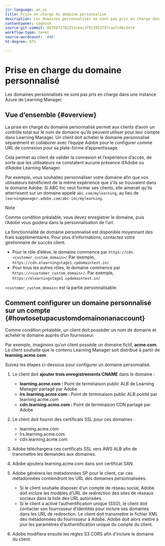 ```yaml
---
jcr-language: en_us
title: Prise en charge du domaine personnalisé
description: Les domaines personnalisés ne sont pas pris en charge dans une instance Azure de Learning Manager.
contentowner: saghosh
source-git-commit: 8635072782253cbac3f913953797cae7c0bc5ef4
workflow-type: tm+mt
source-wordcount: '446'
ht-degree: 67%

---
```




# Prise en charge du domaine personnalisé

Les domaines personnalisés ne sont pas pris en charge dans une instance Azure de Learning Manager.

## Vue d’ensemble {#overview}

La prise en charge du domaine personnalisé permet aux clients d’avoir un contrôle total sur le nom de domaine qu’ils peuvent utiliser pour leur compte dans Learning Manager. Un client doit acheter le domaine personnalisé séparément et collaborer avec l’équipe Adobe pour le configurer comme URL de connexion pour sa plate-forme d’apprentissage.

Cela permet au client de valider la connexion et l’expérience d’accès, de sorte que les utilisateurs ne constatent aucune présence d’Adobe ou d’Adobe Learning Manager.

Par exemple, vous souhaitez personnaliser votre domaine afin que vos utilisateurs bénéficient de la même expérience que s’ils se trouvaient dans le domaine Adobe. Si ABC Inc veut former ses clients, elle aimerait qu&#39;ils atterrissent sur un domaine appelé `abc.com/mylearning`, au lieu de `learningmanager.adobe.com/abc-inc/mylearning`.

>[!NOTE]
>
>Comme condition préalable, vous devez enregistrer le domaine, puis l’Adobe vous guidera dans la personnalisation de l’url.


La fonctionnalité de domaine personnalisé est disponible moyennant des frais supplémentaires. Pour plus d’informations, contactez votre gestionnaire de succès client.

* Pour le rôle d’élève, le domaine commence par `https://cdn.<customer_custom_domain>/` Par exemple, `https://cdn.elearningstage1.cpdomaintest.in/`
* Pour tous les autres rôles, le domaine commence par `https://<customer_custom_domain>/`. Par exemple, `https://elearningstage1.cpdomaintest.in/`

`<customer_custom_domain>` est la partie personnalisable.

## Comment configurer un domaine personnalisé sur un compte {#howtosetupacustomdomainonanaccount}

Comme condition préalable, un client doit posséder un nom de domaine et acheter le domaine auprès d’un fournisseur.

Par exemple, imaginons qu’un client possède un domaine fictif, **acme.com**. Le client souhaite que le contenu Learning Manager soit distribué à partir de **learning.acme.com**.

Suivez les étapes ci-dessous pour configurer un domaine personnalisé.

1. Le client doit **ajouter trois enregistrements CNAME** dans le domaine :

   * **learning.acme.com :** Point de terminaison public ALB de Learning Manager partagé par Adobe
   * **lrs.learning.acme.com :** Point de terminaison public ALB pointé par learning.acme.com
   * **cdn.learning.acme.com :** Point de terminaison CDN partagé par Adobe

1. Le client doit fournir des certificats SSL pour ces domaines :

   * learning.acme.com
   * lrs.learning.acme.com
   * cdn.learning.acme.com

1. Adobe téléchargera ces certificats SSL vers AWS ALB afin de transmettre les demandes aux domaines.
1. Adobe ajoutera learning.acme.com dans son certificat SAN.
1. Adobe générera les métadonnées SP pour le client, car ces métadonnées contiendront les URL des domaines personnalisées.

   * Si le client souhaite disposer d’un compte de réseau social, Adobe doit inclure les modèles d’URL de redirection des sites de réseaux sociaux dans la liste des URL autorisées.
   * Si le client a activé l’authentification unique (SSO), le client doit contacter son fournisseur d’identités pour inclure ses domaines dans les URL de redirection. Le client doit transmettre le fichier XML des métadonnées du fournisseur à Adobe. Adobe doit alors mettre à jour les paramètres d’authentification unique du compte du client.

1. Adobe modifiera ensuite les règles S3 CORS afin d&#39;inclure le domaine du client.
